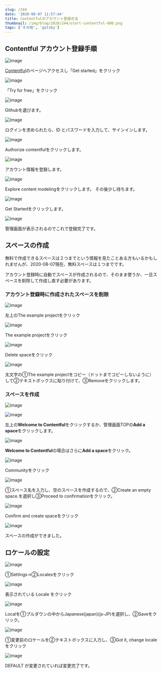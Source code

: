 ```yaml
---
slug: /244
date: '2020-08-07 11:57:44'
title: Contentfulのアカウント登録方法
thumbnail: /img/blog/2020/244/start-contentful-800.png
tags: ['その他', 'gatsby']
---
```

## Contentful アカウント登録手順

![image](../../../../images/2020/08/2.jpg)

[Contentful](https://www.contentful.com/)のページへアクセスし「Get started」をクリック

![image](../../../../images/2020/08/IMG_1617.jpg)

「Try for free」をクリック

![image](../../../../images/2020/08/4.jpg)

Githubを選びます。

![image](../../../../images/2020/08/image-9.png)

ログインを求められたら、ID とパスワードを入力して、サインインします。

![image](../../../../images/2020/08/6.jpg)

Authorize contentfulをクリックします。

![image](../../../../images/2020/08/9.jpg)

アカウント情報を登録します。

![image](../../../../images/2020/08/8.jpg)

Explore content modelingをクリックします。
その後少し待ちます。

![image](../../../../images/2020/08/9-1.jpg)

Get Startedをクリックします。

![image](../../../../images/2020/08/image-10.png)

管理画面が表示されるのでこれで登録完了です。

## スペースの作成

無料で作成できるスペースは２つまでという情報を見たことある方もいるかもしれませんが、2020-08-07現在、無料スペースは１つまでです。

アカウント登録時に自動でスペースが作成されるので、そのまま使うか、一旦スペースを削除して作成し直す必要があります。

### アカウント登録時に作成されたスペースを削除

![image](../../../../images/2020/08/image-11.png)

左上のThe example projectをクリック

![image](../../../../images/2020/08/18_2.jpg)

The example projectをクリック

![image](../../../../images/2020/08/20.jpg)

Delete spaceをクリック

![image](../../../../images/2020/08/21.jpg)

太文字の①The example projectをコピー（ドットまでコピーしないように）して②テキストボックスに貼り付けて、③Removeをクリックします。

### スペースを作成
![image](../../../../images/2020/08/image-12.png)

![image](../../../../images/2020/08/23.jpg)

左上の**Welcome to Contentful**をクリックするか、管理画面TOPの**Add a space**をクリックします。

![image](../../../../images/2020/08/24.jpg)

**Welcome to Contentful**の場合はさらに**Add a space**をクリック。

![image](../../../../images/2020/08/25.jpg)

Communityをクリック

![image](../../../../images/2020/08/26-1.jpg)

①スペース名を入力し、空のスペースを作成するので、②Create an empty space.を選択し③Proceed to confirmationをクリック。

![image](../../../../images/2020/08/image-14.png)

Confirm and create spaceをクリック

![image](../../../../images/2020/08/image-15.png)

スペースの作成ができました。

## ロケールの設定

![image](../../../../images/2020/08/27.jpg)

①Settings→②Localesをクリック

![image](../../../../images/2020/08/28.jpg)

表示されている Locale をクリック

![image](../../../../images/2020/08/29.jpg)

Localを①プルダウンの中からJapanese(japan)(js-JP)を選択し、②Saveをクリック。

![image](../../../../images/2020/08/30.jpg)

①変更前のロケールを②テキストボックスに入力し、③Got it, change localeをクリック

![image](../../../../images/2020/08/image-16.png)

DEFAULT が変更されていれば変更完了です。
